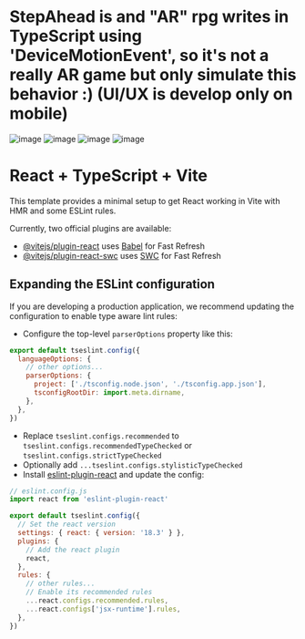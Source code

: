 # StepAhead is and "AR" rpg writes in TypeScript using 'DeviceMotionEvent', so it's not a really AR game but only simulate this behavior :) (UI/UX is develop only on mobile)

![image](https://github.com/user-attachments/assets/987bece8-6a2e-4200-8ecd-064ef9d344a6)
![image](https://github.com/user-attachments/assets/513c460e-d934-42d5-94cc-1ea40097f02a)
![image](https://github.com/user-attachments/assets/15221787-39f9-4ad7-9862-371b120e700f)
![image](https://github.com/user-attachments/assets/67e1a265-3b78-48ea-8dfa-46068a287b7b)


# React + TypeScript + Vite

This template provides a minimal setup to get React working in Vite with HMR and some ESLint rules.

Currently, two official plugins are available:

- [@vitejs/plugin-react](https://github.com/vitejs/vite-plugin-react/blob/main/packages/plugin-react/README.md) uses [Babel](https://babeljs.io/) for Fast Refresh
- [@vitejs/plugin-react-swc](https://github.com/vitejs/vite-plugin-react-swc) uses [SWC](https://swc.rs/) for Fast Refresh

## Expanding the ESLint configuration

If you are developing a production application, we recommend updating the configuration to enable type aware lint rules:

- Configure the top-level `parserOptions` property like this:

```js
export default tseslint.config({
  languageOptions: {
    // other options...
    parserOptions: {
      project: ['./tsconfig.node.json', './tsconfig.app.json'],
      tsconfigRootDir: import.meta.dirname,
    },
  },
})
```

- Replace `tseslint.configs.recommended` to `tseslint.configs.recommendedTypeChecked` or `tseslint.configs.strictTypeChecked`
- Optionally add `...tseslint.configs.stylisticTypeChecked`
- Install [eslint-plugin-react](https://github.com/jsx-eslint/eslint-plugin-react) and update the config:

```js
// eslint.config.js
import react from 'eslint-plugin-react'

export default tseslint.config({
  // Set the react version
  settings: { react: { version: '18.3' } },
  plugins: {
    // Add the react plugin
    react,
  },
  rules: {
    // other rules...
    // Enable its recommended rules
    ...react.configs.recommended.rules,
    ...react.configs['jsx-runtime'].rules,
  },
})
```
